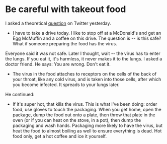 # Be careful with takeout food
I asked a theoretical <a href="https://twitter.com/davewiner/status/1239548652504391680">question</a> on Twitter yesterday.  
* I have to take a drive today. I like to stop off at a McDonald's and get an Egg McMuffin and a coffee on this drive. The question is -- is this safe? What if someone preparing the food has the virus. 

Everyone said it was not safe. Later I thought, wait -- the virus has to enter the lungs. If you eat it, it's harmless, it never makes it to the lungs. I asked a doctor friend. He says: You are wrong. Don't eat it.
* The virus in the food attaches to receptors on the cells of the back of your throat, like any cold virus, and is taken into those cells, after which you become infected. It spreads to your lungs later. 

He continued:
* If it's super hot, that kills the virus. This is what I've been doing: order food, use gloves to touch the packaging. When you get home, open the package, dump the food out onto a plate, then throw that plate in the oven (or if you can heat on the stove, in a pot), then dump the packaging and wash hands. Packaging more likely to have the virus, but heat the food to almost boiling as well to ensure everything is dead. Hot food only, get a hot coffee and ice it yourself. 

